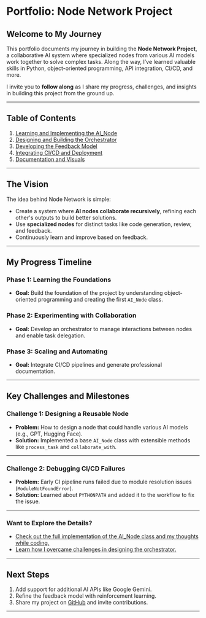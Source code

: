 # Portfolio: Node Network Project

## Welcome to My Journey

This portfolio documents my journey in building the **Node Network Project**, a collaborative AI system where specialized nodes from various AI models work together to solve complex tasks. Along the way, I’ve learned valuable skills in Python, object-oriented programming, API integration, CI/CD, and more.

I invite you to **follow along** as I share my progress, challenges, and insights in building this project from the ground up.

---

## Table of Contents

1. [Learning and Implementing the AI_Node](AI_Node.md)
2. [Designing and Building the Orchestrator](Orchestrator.md)
3. [Developing the Feedback Model](Feedback_Model.md)
4. [Integrating CI/CD and Deployment](Final_Deployment.md)
5. [Documentation and Visuals](Documentation_CI_CD.md)

---

## The Vision

The idea behind Node Network is simple:
- Create a system where **AI nodes collaborate recursively**, refining each other's outputs to build better solutions.
- Use **specialized nodes** for distinct tasks like code generation, review, and feedback.
- Continuously learn and improve based on feedback.

---

## My Progress Timeline

### **Phase 1: Learning the Foundations**
- **Goal:** Build the foundation of the project by understanding object-oriented programming and creating the first `AI_Node` class.

### **Phase 2: Experimenting with Collaboration**
- **Goal:** Develop an orchestrator to manage interactions between nodes and enable task delegation.

### **Phase 3: Scaling and Automating**
- **Goal:** Integrate CI/CD pipelines and generate professional documentation.

---

## Key Challenges and Milestones

### **Challenge 1: Designing a Reusable Node**
- **Problem:** How to design a node that could handle various AI models (e.g., GPT, Hugging Face).  
- **Solution:** Implemented a base `AI_Node` class with extensible methods like `process_task` and `collaborate_with`.

---

### **Challenge 2: Debugging CI/CD Failures**
- **Problem:** Early CI pipeline runs failed due to module resolution issues (`ModuleNotFoundError`).  
- **Solution:** Learned about `PYTHONPATH` and added it to the workflow to fix the issue.

---

### **Want to Explore the Details?**
- [Check out the full implementation of the AI_Node class and my thoughts while coding.](AI_Node.md)
- [Learn how I overcame challenges in designing the orchestrator.](Orchestrator.md)

---

## Next Steps

1. Add support for additional AI APIs like Google Gemini.
2. Refine the feedback model with reinforcement learning.
3. Share my project on [GitHub](https://github.com/hbruinsma/node_network) and invite contributions.

---


